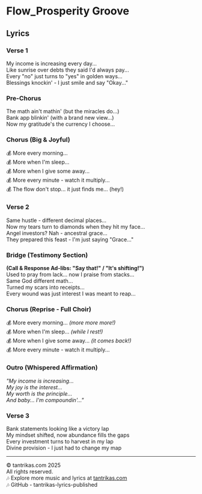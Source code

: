 # Flow_Prosperity Groove

## Lyrics

### Verse 1
My income is increasing every day...  
Like sunrise over debts they said I'd always pay...  
Every "no" just turns to "yes" in golden ways...  
Blessings knockin' - I just smile and say "Okay..."

### Pre-Chorus
The math ain't mathin' (but the miracles do...)  
Bank app blinkin' (with a brand new view...)  
Now my gratitude's the currency I choose...

### Chorus (Big & Joyful)
💰 More every morning...  
💰 More when I'm sleep...  
💰 More when I give some away...  
💰 More every minute - watch it multiply...  
💰 The flow don't stop... it just finds me... (hey!)

### Verse 2
Same hustle - different decimal places...  
Now my tears turn to diamonds when they hit my face...  
Angel investors? Nah - ancestral grace...  
They prepared this feast - I'm just saying "Grace..."

### Bridge (Testimony Section)
**(Call & Response Ad-libs: "Say that!" / "It's shifting!")**  
Used to pray from lack... now I praise from stacks...  
Same God different math...  
Turned my scars into receipts...  
Every wound was just interest I was meant to reap...

### Chorus (Reprise - Full Choir)
💰 More every morning... *(more more more!)*  
💰 More when I'm sleep... *(while I rest!)*  
💰 More when I give some away... *(it comes back!)*  
💰 More every minute - watch it multiply...

### Outro (Whispered Affirmation)
*"My income is increasing...  
My joy is the interest...  
My worth is the principle...  
And baby... I'm compoundin'..."*

### Verse 3
Bank statements looking like a victory lap  
My mindset shifted, now abundance fills the gaps  
Every investment turns to harvest in my lap  
Divine provision - I just had to change my map

---

© tantrikas.com 2025  
All rights reserved.  
🎶 Explore more music and lyrics at [tantrikas.com](https://tantrikas.com)  
🎶 GitHub - tantrikas-lyrics-published

